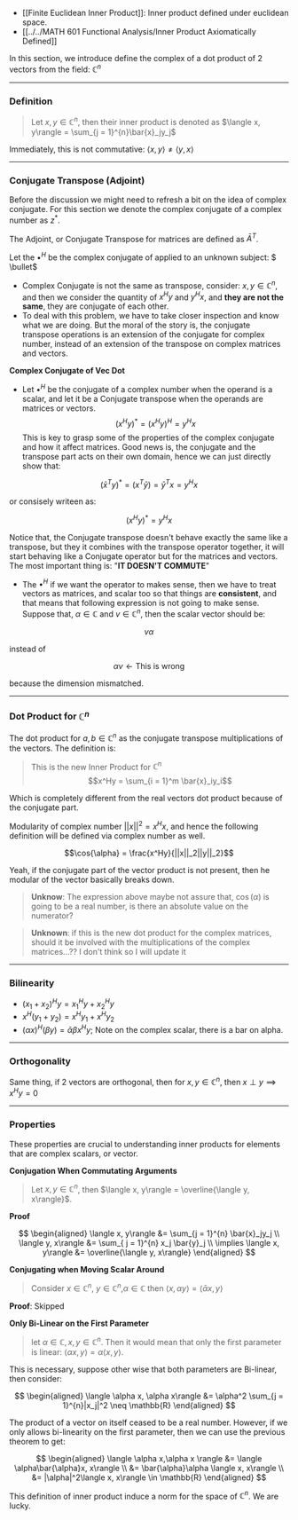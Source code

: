- [[Finite Euclidean Inner Product]]: Inner product defined under euclidean space. 
- [[../../MATH 601 Functional Analysis/Inner Product Axiomatically Defined]]

In this section, we introduce define the complex of a dot product of 2 vectors from the field: $\mathbb{C}^n$

---
### **Definition**

> Let $x, y\in\mathbb{C}^n$, then their inner product is denoted as $\langle x, y\rangle = \sum_{j = 1}^{n}\bar{x}_jy_j$

Immediately, this is not commutative: $\langle x, y\rangle \neq \langle y, x\rangle$

---
### **Conjugate Transpose (Adjoint)**
Before the discussion we might need to refresh a bit on the idea of complex conjugate. For this section we denote the complex conjugate of a complex number as $z^*$. 

The Adjoint, or Conjugate Transpose for matrices are defined as $\bar{A}^T$.

Let the $\bullet^H$ be the complex conjugate of applied to an unknown subject: $
\bullet$

* Complex Conjugate is not the same as transpose, consider: $x,y \in \mathbb{C}^n$, and then we consider the quantity of $x^H y$ and $y^H x$, and **they are not the same**, they are conjugate of each other. 
* To deal with this problem, we have to take closer inspection and know what we are doing. But the moral of the story is, the conjugate transpose operations is an extension of the conjugate for complex number, instead of an extension of the transpose on complex matrices and vectors. 


**Complex Conjugate of Vec Dot**

* Let $\bullet^H$  be the conjugate of a complex number when the operand is a scalar, and let it be a Conjugate transpose when the operands are matrices or vectors. 
$$(x^Hy)^* =(x^Hy)^H= y^Hx$$
This is key to grasp some of the properties of the complex conjugate and how it affect matrices. Good news is, the conjugate and the transpose part acts on their own domain, hence we can just directly show that: 

$$
(\bar{x}^Ty)^* = (x^T\bar{y}) = \bar{y}^Tx = y^Hx 
\tag{2}
$$ 


or consisely writeen as: 

$$(x^Hy)^*= y^Hx$$

Notice that, the Conjugate transpose doesn't behave exactly the same like a transpose, but they it combines with the transpose operator together, it will start behaving like a Conjugate operator but for the matrices and vectors. 
The most important thing is: "**IT DOESN'T COMMUTE**" 


* The $\bullet^H$ if we want the operator to makes sense, then we have to treat vectors as matrices, and scalar too so that things are **consistent**, and that means that following expression is not going to make sense. Suppose that, $\alpha \in \mathbb{C}$ and $v \in \mathbb{C}^n$, then the scalar vector should be: 

$$v\alpha$$ 

instead of 

$$\alpha v \leftarrow \text{This is wrong}$$ 

because the dimension mismatched. 

---

### **Dot Product for $\mathbb{C}^n$**

The dot product for $a, b\in \mathbb{C}^n$ as the conjugate transpose multiplications of the vectors. The definition is: 
> This is the new Inner Product for $\mathbb{C}^n$
> $$x^Hy = \sum_{i = 1}^m \bar{x}_iy_i$$

Which is completely different from the real vectors dot product because of the conjugate part. 

Modularity of complex number $||x||^2 = x^Hx$, and hence the following definition will be defined via complex number as well. 

$$\cos{\alpha} = \frac{x^Hy}{||x||_2||y||_2}$$

Yeah, if the conjugate part of the vector product is not present, then he modular of the vector basically breaks down. 

> **Unknow**: The expression above maybe not assure that, $\cos(\alpha)$ is going to be a real number, is there an absolute value on the numerator? 

> **Unknown**: if this is the new dot product for the complex matrices, should it be involved with the multiplications of the complex matrices...?? 
> I don't think so I will update it


---
### **Bilinearity**
* $(x_1 + x_2)^Hy = x_1^Hy + x_2^Hy$
* $x^H(y_1 + y_2) = x^Hy_1 + x^Hy_2$
* $(\alpha x)^H(\beta y) = \bar{\alpha}\beta x^Hy$; Note on the complex scalar, there is a bar on alpha. 

---
### **Orthogonality**

Same thing, if 2 vectors are orthogonal, then for $x, y \in \mathbb{C}^n$, then $x\perp y \implies x^Hy = 0$


---
### **Properties**

These properties are crucial to understanding inner products for elements that are complex scalars, or vector. 

**Conjugation When Commutating Arguments**

> Let $x, y \in \mathbb{C}^n$, then $\langle x, y\rangle = \overline{\langle y, x\rangle}$. 

**Proof**

$$
\begin{aligned}
    \langle x, y\rangle &= \sum_{j = 1}^{n} \bar{x}_jy_j
    \\
    \langle y, x\rangle &= \sum_{ j = 1}^{n} x_j \bar{y}_j
    \\
    \implies 
    \langle x, y\rangle &= \overline{\langle y, x\rangle}
\end{aligned}
$$

**Conjugating when Moving Scalar Around**

> Consider $x\in \mathbb{C}^n$, $y\in \mathbb{C}^n$,$\alpha \in \mathbb{C}$ then $\langle x, \alpha y\rangle = \langle \bar{\alpha}x, y\rangle$

**Proof**: Skipped

**Only Bi-Linear on the First Parameter**

> let $\alpha \in \mathbb{C}, x, y\in \mathbb{C}^n$. Then it would mean that only the first parameter is linear: $\langle \alpha x, y\rangle = \alpha\langle x, y \rangle$. 

This is necessary, suppose other wise that both parameters are Bi-linear, then consider: 

$$
\begin{aligned}
    \langle \alpha x, \alpha x\rangle &= 
    \alpha^2 \sum_{j = 1}^{n}|x_j|^2 \neq \mathbb{R}
\end{aligned}
$$

The product of a vector on itself ceased to be a real number. However, if we only allows bi-linearity on the first parameter, then we can use the previous theorem to get: 

$$
\begin{aligned}
    \langle \alpha x,\alpha x \rangle &= \langle \alpha\bar{\alpha}x, x\rangle 
    \\
    &= 
    \bar{\alpha}\alpha \langle x, x\rangle
    \\
    &= 
    |\alpha|^2\langle x, x\rangle \in \mathbb{R}
\end{aligned}
$$

This definition of inner product induce a norm for the space of $\mathbb{C}^n$. We are lucky. 
